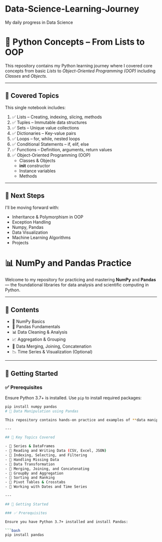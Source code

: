 # Data-Science-Learning-Journey
My daily progress in Data Science
# 🧠 Python Concepts – From Lists to OOP

This repository contains my Python learning journey where I covered core concepts from basic *Lists* to *Object-Oriented Programming (OOP)* including *Classes* and *Objects*.

---

## 📘 Covered Topics

This single notebook includes:

1. ✅ Lists – Creating, indexing, slicing, methods  
2. ✅ Tuples – Immutable data structures  
3. ✅ Sets – Unique value collections  
4. ✅ Dictionaries – Key-value pairs  
5. ✅ Loops – for, while, nested loops  
6. ✅ Conditional Statements – if, elif, else  
7. ✅ Functions – Definition, arguments, return values  
8. ✅ Object-Oriented Programming (OOP)  
   - Classes & Objects  
   - __init__ constructor  
   - Instance variables  
   - Methods  

---

## 🚀 Next Steps

I'll be moving forward with:

- Inheritance & Polymorphism in OOP  
- Exception Handling  
- Numpy, Pandas  
- Data Visualization  
- Machine Learning Algorithms  
- Projects

# 📊 NumPy and Pandas Practice

Welcome to my repository for practicing and mastering **NumPy** and **Pandas** — the foundational libraries for data analysis and scientific computing in Python.

---

## 📌 Contents

- 🧮 NumPy Basics
- 🐼 Pandas Fundamentals
- 📊 Data Cleaning & Analysis
- 📈 Aggregation & Grouping
- 🔄 Data Merging, Joining, Concatenation
- 📉 Time Series & Visualization (Optional)

---

## 🚀 Getting Started

### ✅ Prerequisites

Ensure Python 3.7+ is installed. Use `pip` to install required packages:

```bash
pip install numpy pandas
# 🐼 Data Manipulation using Pandas

This repository contains hands-on practice and examples of **data manipulation techniques using Pandas**, a powerful Python library for data analysis. The focus is on real-world tasks like cleaning, transforming, and analyzing structured data effectively.

---

## 📌 Key Topics Covered

- 🔹 Series & DataFrames
- 🔹 Reading and Writing Data (CSV, Excel, JSON)
- 🔹 Indexing, Selecting, and Filtering
- 🔹 Handling Missing Data
- 🔹 Data Transformation
- 🔹 Merging, Joining, and Concatenating
- 🔹 GroupBy and Aggregation
- 🔹 Sorting and Ranking
- 🔹 Pivot Tables & Crosstabs
- 🔹 Working with Dates and Time Series

---

## 🚀 Getting Started

### ✅ Prerequisites

Ensure you have Python 3.7+ installed and install Pandas:

```bash
pip install pandas


